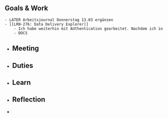 ## Goals & Work
	- LATER Arbeitsjournal Donnerstag 13.03 ergänzen
	- [[LRN-276: Data Delivery Explorer]]
		- Ich habe weiterhin mit AUthentication gearbeitet. Nachdem ich in
		- DOCS
- ## Meeting
- ## Duties
- ## Learn
- ## Reflection
-